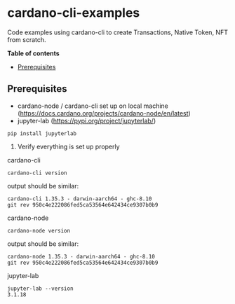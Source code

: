 # cardano-cli-examples
Code examples using cardano-cli to create Transactions, Native Token, NFT from scratch. 

**Table of contents**
- [Prerequisites](#Prerequisites)

## Prerequisites

- cardano-node / cardano-cli set up on local machine (https://docs.cardano.org/projects/cardano-node/en/latest)
- jupyter-lab (https://pypi.org/project/jupyterlab/)

```
pip install jupyterlab
```

1. Verify everything is set up properly

cardano-cli

```
cardano-cli version
```

output should be similar:

```
cardano-cli 1.35.3 - darwin-aarch64 - ghc-8.10
git rev 950c4e222086fed5ca53564e642434ce9307b0b9
```

cardano-node

```
cardano-node version
```

output should be similar:

```
cardano-node 1.35.3 - darwin-aarch64 - ghc-8.10
git rev 950c4e222086fed5ca53564e642434ce9307b0b9
```

jupyter-lab
```
jupyter-lab --version
3.1.18
```



